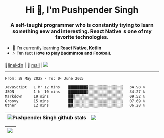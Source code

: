 <h1 align="center">Hi 👋, I'm Pushpender Singh</h1>
<h3 align="center">A self-taught programmer who is constantly trying to learn something new and interesting. React Native is one of my favorite technologies.</h3>

- 🌱 I’m currently learning **React Native, Kotlin**
- ⚡ Fun fact **I love to play Badminton and Football.**

👔[linekdin](https://www.linkedin.com/in/pushpender-singh-240061202/) | 📧 [mail](mailto:pushpendersingh694@gmail.com) | 
<a href="https://github.com/pushpender-singh-ap/pushpender-singh-ap">
    <img src="https://komarev.com/ghpvc/?username=pushpender-singh-ap&style=for-the-badge">
</a>


---

<!--START_SECTION:waka-->

```txt
From: 28 May 2025 - To: 04 June 2025

JavaScript   1 hr 12 mins    ████████▓░░░░░░░░░░░░░░░░   34.98 %
JSON         1 hr 10 mins    ████████▓░░░░░░░░░░░░░░░░   34.27 %
Markdown     19 mins         ██▒░░░░░░░░░░░░░░░░░░░░░░   09.52 %
Groovy       15 mins         ██░░░░░░░░░░░░░░░░░░░░░░░   07.69 %
Other        12 mins         █▓░░░░░░░░░░░░░░░░░░░░░░░   06.28 %
```

<!--END_SECTION:waka-->


| <a><img align="center" src="https://github-readme-stats-iota-ecru-15.vercel.app/api?username=pushpender-singh-ap&show_icons=true&include_all_commits=true&theme=buefy&hide_border=true" alt="Pushpender Singh github stats" /></a> | <a><img align="center" src="https://github-readme-stats-iota-ecru-15.vercel.app/api/top-langs/?username=pushpender-singh-ap&layout=compact&theme=buefy&hide_border=true" /></a> |
| ------------- | ------------- |

| <a> <img align="left" src="https://github-readme-streak-stats.herokuapp.com/?user=pushpender-singh-ap" /></br> </a> |
| ------------- |
